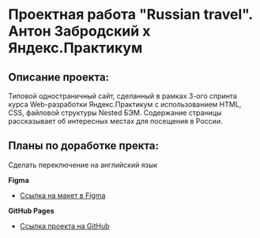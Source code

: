 # Проектная работа "Russian travel". Антон Забродский х Яндекс.Практикум

## Описание проекта:
Типовой одностраничный сайт, сделанный в рамках 3-ого спринта курса Web-разработки Яндекс.Практикум с использованием HTML, CSS, файловой структуры  Nested БЭМ. Содержание страницы рассказывает об интересных местах для посещения в России.

## Планы по доработке пректа:
Сделать переключение на английский язык

**Figma**

* [Ссылка на макет в Figma](https://www.figma.com/file/5S2WSbEFL6awjVWJ0NWL8Q/Sprint-3_-Russia-_-desktop-mobile?node-id=28503%3A0)

**GitHub Pages**

* [Ссылка проекта на GitHub](https://zomg94.github.io/russian-travel/)

